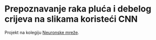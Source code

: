 # Prepoznavanje raka pluća i debelog crijeva na slikama koristeći CNN

Projekt na kolegiju [Neuronske mreže](https://www.fer.unizg.hr/predmet/neumre).
